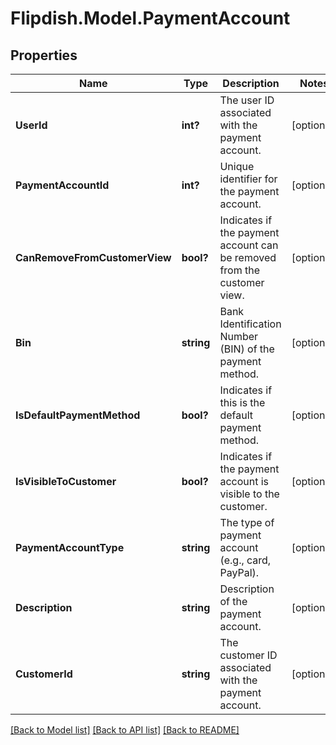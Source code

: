 # Flipdish.Model.PaymentAccount
## Properties

Name | Type | Description | Notes
------------ | ------------- | ------------- | -------------
**UserId** | **int?** | The user ID associated with the payment account. | [optional] 
**PaymentAccountId** | **int?** | Unique identifier for the payment account. | [optional] 
**CanRemoveFromCustomerView** | **bool?** | Indicates if the payment account can be removed from the customer view. | [optional] 
**Bin** | **string** | Bank Identification Number (BIN) of the payment method. | [optional] 
**IsDefaultPaymentMethod** | **bool?** | Indicates if this is the default payment method. | [optional] 
**IsVisibleToCustomer** | **bool?** | Indicates if the payment account is visible to the customer. | [optional] 
**PaymentAccountType** | **string** | The type of payment account (e.g., card, PayPal). | [optional] 
**Description** | **string** | Description of the payment account. | [optional] 
**CustomerId** | **string** | The customer ID associated with the payment account. | [optional] 

[[Back to Model list]](../README.md#documentation-for-models) [[Back to API list]](../README.md#documentation-for-api-endpoints) [[Back to README]](../README.md)

